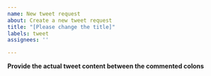 ```yaml
---
name: New tweet request
about: Create a new tweet request
title: "[Please change the title]"
labels: tweet
assignees: ''

---
```


**Provide the actual tweet content between the commented colons**
<!-- Input your tweet content exactly between the commented colons -->
<!--::-->

<!--::-->